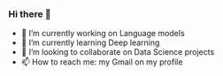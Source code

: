 ### Hi there 👋

- 🔭 I’m currently working on Language models
- 🌱 I’m currently learning Deep learning
- 👯 I’m looking to collaborate on Data Science projects
- 📫 How to reach me: my Gmail on my profile
